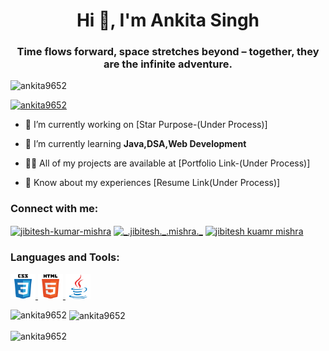 <h1 align="center">Hi 👋, I'm Ankita Singh</h1>
<h3 align="center">Time flows forward, space stretches beyond – together, they are the infinite adventure.</h3>

<p align="left"> <img src="https://komarev.com/ghpvc/?username=jibitesh2004&label=Profile%20views&color=0e75b6&style=flat" alt="ankita9652" /> </p>

<p align="left"> <a href="https://github.com/ryo-ma/github-profile-trophy"><img src="https://github-profile-trophy.vercel.app/?username=ankita9652" alt="ankita9652" /></a> </p>

- 🔭 I’m currently working on [Star Purpose-(Under Process)]

- 🌱 I’m currently learning **Java,DSA,Web Development**

- 👨‍💻 All of my projects are available at [Portfolio Link-(Under Process)]

- 📄 Know about my experiences [Resume Link(Under Process)]
<h3 align="left">Connect with me:</h3>
<p align="left">
<a href="https://linkedin.com/in/ankita-singh275" target="blank"><img align="center" src="https://raw.githubusercontent.com/rahuldkjain/github-profile-readme-generator/master/src/images/icons/Social/linked-in-alt.svg" alt="jibitesh-kumar-mishra" height="30" width="40" /></a>
<a href="https://instagram.com/ankita.singh2104" target="blank"><img align="center" src="https://raw.githubusercontent.com/rahuldkjain/github-profile-readme-generator/master/src/images/icons/Social/instagram.svg" alt="_.jibitesh._.mishra._" height="30" width="40" /></a>
<a href="https://www.leetcode.com/Ankita Singh" target="blank"><img align="center" src="https://raw.githubusercontent.com/rahuldkjain/github-profile-readme-generator/master/src/images/icons/Social/leet-code.svg" alt="jibitesh kuamr mishra" height="30" width="40" /></a>
</p>

<h3 align="left">Languages and Tools:</h3>
<p align="left"> <a href="https://www.w3schools.com/css/" target="_blank" rel="noreferrer"> <img src="https://raw.githubusercontent.com/devicons/devicon/master/icons/css3/css3-original-wordmark.svg" alt="css3" width="40" height="40"/> </a> <a href="https://www.w3.org/html/" target="_blank" rel="noreferrer"> <img src="https://raw.githubusercontent.com/devicons/devicon/master/icons/html5/html5-original-wordmark.svg" alt="html5" width="40" height="40"/> </a> <a href="https://www.java.com" target="_blank" rel="noreferrer"> <img src="https://raw.githubusercontent.com/devicons/devicon/master/icons/java/java-original.svg" alt="java" width="40" height="40"/> </a> </p>

<p><img align="left" src="https://github-readme-stats.vercel.app/api/top-langs?username=ankita9652&show_icons=true&locale=en&layout=compact" alt="ankita9652" /></p>

<p>&nbsp;<img align="center" src="https://github-readme-stats.vercel.app/api?username=ankita9652&show_icons=true&locale=en" alt="ankita9652" /></p>

<p><img align="center" src="https://github-readme-streak-stats.herokuapp.com/?user=ankita9652&" alt="ankita9652" /></p>
